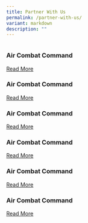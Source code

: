 ```yaml
---
title: Partner With Us
permalink: /partner-with-us/
variant: markdown
description: ""
---
```

<div class="sgds-example-card-grid">
        <div class="card-group">
           <div class="card sgds">
              <img src="https://www.mindef.gov.sg/web/wcm/connect/rsaf/f09f28d1-14c2-45a5-9477-527222cae18d/Air-Combat-Command.png?MOD=AJPERES&amp;CACHEID=ROOTWORKSPACE.Z18_1QK41482L8HD90QOSSLBSG34O4-f09f28d1-14c2-45a5-9477-527222cae18d-mBdlcG7" alt="" class="card-img-top">
              <div class="card-body">
                 <h3 class="card-title">Air Combat Command</h3>
                 <a href="#" class="card-link">Read More</a>
              </div>
           </div>
					 <div class="card sgds">
              <img src="https://www.mindef.gov.sg/web/wcm/connect/rsaf/f09f28d1-14c2-45a5-9477-527222cae18d/Air-Combat-Command.png?MOD=AJPERES&amp;CACHEID=ROOTWORKSPACE.Z18_1QK41482L8HD90QOSSLBSG34O4-f09f28d1-14c2-45a5-9477-527222cae18d-mBdlcG7" alt="" class="card-img-top">
              <div class="card-body">
                 <h3 class="card-title">Air Combat Command</h3>
                 <a href="#" class="card-link">Read More</a>
              </div>
           </div>
					 <div class="card sgds">
              <img src="https://www.mindef.gov.sg/web/wcm/connect/rsaf/f09f28d1-14c2-45a5-9477-527222cae18d/Air-Combat-Command.png?MOD=AJPERES&amp;CACHEID=ROOTWORKSPACE.Z18_1QK41482L8HD90QOSSLBSG34O4-f09f28d1-14c2-45a5-9477-527222cae18d-mBdlcG7" alt="" class="card-img-top">
              <div class="card-body">
                 <h3 class="card-title">Air Combat Command</h3>
                 <a href="#" class="card-link">Read More</a>
              </div>
           </div>
        </div>
	<div class="card-group">
           <div class="card sgds">
              <img src="https://www.mindef.gov.sg/web/wcm/connect/rsaf/f09f28d1-14c2-45a5-9477-527222cae18d/Air-Combat-Command.png?MOD=AJPERES&amp;CACHEID=ROOTWORKSPACE.Z18_1QK41482L8HD90QOSSLBSG34O4-f09f28d1-14c2-45a5-9477-527222cae18d-mBdlcG7" alt="" class="card-img-top">
              <div class="card-body">
                 <h3 class="card-title">Air Combat Command</h3>
                 <a href="#" class="card-link">Read More</a>
              </div>
           </div>
					 <div class="card sgds">
              <img src="https://www.mindef.gov.sg/web/wcm/connect/rsaf/f09f28d1-14c2-45a5-9477-527222cae18d/Air-Combat-Command.png?MOD=AJPERES&amp;CACHEID=ROOTWORKSPACE.Z18_1QK41482L8HD90QOSSLBSG34O4-f09f28d1-14c2-45a5-9477-527222cae18d-mBdlcG7" alt="" class="card-img-top">
              <div class="card-body">
                 <h3 class="card-title">Air Combat Command</h3>
                 <a href="#" class="card-link">Read More</a>
              </div>
           </div>
					 <div class="card sgds">
              <img src="https://www.mindef.gov.sg/web/wcm/connect/rsaf/f09f28d1-14c2-45a5-9477-527222cae18d/Air-Combat-Command.png?MOD=AJPERES&amp;CACHEID=ROOTWORKSPACE.Z18_1QK41482L8HD90QOSSLBSG34O4-f09f28d1-14c2-45a5-9477-527222cae18d-mBdlcG7" alt="" class="card-img-top">
              <div class="card-body">
                 <h3 class="card-title">Air Combat Command</h3>
                 <a href="#" class="card-link">Read More</a>
              </div>
           </div>
        </div>
    </div>
